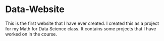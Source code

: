 # Data-Website
This is the first website that I have ever created. I created this as a project for my Math for Data Science class. It contains some projects that I have worked on in the course.
